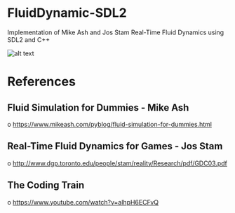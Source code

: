 # FluidDynamic-SDL2
Implementation of Mike Ash and Jos Stam Real-Time Fluid Dynamics using SDL2 and C++

![alt text](https://github.com/farhannz/FluidDynamic-SDL2/raw/main/fluid.gif)

# References   
## Fluid Simulation for Dummies - Mike Ash   
o https://www.mikeash.com/pyblog/fluid-simulation-for-dummies.html
## Real-Time Fluid Dynamics for Games - Jos Stam
o http://www.dgp.toronto.edu/people/stam/reality/Research/pdf/GDC03.pdf

## The Coding Train
o https://www.youtube.com/watch?v=alhpH6ECFvQ
